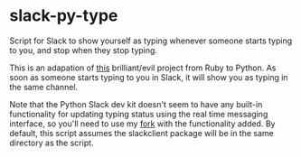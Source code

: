 # slack-py-type
Script for Slack to show yourself as typing whenever someone starts typing to you, and stop when they stop typing.

This is an adapation of [this](https://github.com/will/slacktyping) brilliant/evil project from Ruby to Python. As soon as someone starts typing to you in Slack, it will show you as typing in the same channel.


Note that the Python Slack dev kit doesn't seem to have any built-in functionality for updating typing status using the real time messaging interface, so you'll need to use my [fork](https://github.com/joetimmerman/python-slackclient) with the functionality added. By default, this script assumes the slackclient package will be in the same directory as the script.
